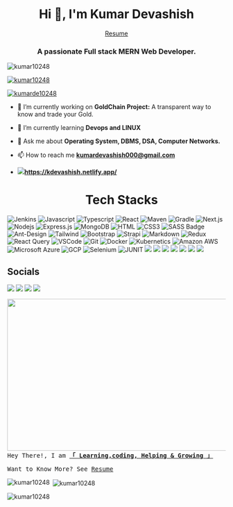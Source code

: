 <h1 align="center">Hi 👋, I'm Kumar Devashish</h1>

<p align="center">
  <a href="https://drive.google.com/file/d/1eIS_cW0GnF08CzEENtFucL0HvLI7AhpL/view?usp=drive_link" target="_blank">Resume</a>
</p>

<h3 align="center">A passionate Full stack MERN Web Developer.</h3>

<p align="left"> <img src="https://komarev.com/ghpvc/?username=kumar10248&label=Profile%20views&color=0e75b6&style=flat" alt="kumar10248" /> </p>

<p align="left"> <a href="https://github.com/ryo-ma/github-profile-trophy"><img src="https://github-profile-trophy.vercel.app/?username=kumar10248" alt="kumar10248" /></a> </p>

<p align="left"> <a href="https://twitter.com/kumarde10248" target="blank"><img src="https://img.shields.io/twitter/follow/kumarde10248?logo=twitter&style=for-the-badge" alt="kumarde10248" /></a> </p>

- 🔭 I’m currently working on **GoldChain Project:** A transparent way to know and trade your Gold.

- 🌱 I’m currently learning **Devops and LINUX**
  
- 💬 Ask me about **Operating System, DBMS, DSA, Computer Networks.**

- 📫 How to reach me **kumardevashish000@gmail.com**
- <image src="https://github.com/user-attachments/assets/61c097ec-1c15-4424-a7f419057a6a1b58"/>**https://kdevashish.netlify.app/**

  <h1 align="center">Tech Stacks</h1>

![Jenkins](https://img.shields.io/badge/Jenkins-D24939?style=for-the-badge&logo=Jenkins&logoColor=white)
![Javascript](https://img.shields.io/badge/Javascript-F0DB4F?style=for-the-badge&labelColor=black&logo=javascript&logoColor=F0DB4F)
![Typescript](https://img.shields.io/badge/Typescript-007acc?style=for-the-badge&labelColor=black&logo=typescript&logoColor=007acc)
![React](https://img.shields.io/badge/-React-61DBFB?style=for-the-badge&labelColor=black&logo=react&logoColor=61DBFB)
![Maven](https://img.shields.io/badge/Apache%20Maven-C71A36?style=for-the-badge&logo=Apache%20Maven&logoColor=white)
![Gradle](https://img.shields.io/badge/Gradle-02303A?style=for-the-badge&logo=Gradle&logoColor=white)
![Next.js](https://img.shields.io/badge/next.js-000000?style=for-the-badge&logo=nextdotjs&logoColor=white)
![Nodejs](https://img.shields.io/badge/Nodejs-3C873A?style=for-the-badge&labelColor=black&logo=node.js&logoColor=3C873A)
![Express.js](https://img.shields.io/badge/Express.js-000000?style=for-the-badge&logo=express&logoColor=white)
![MongoDB](https://img.shields.io/badge/MongoDB-4EA94B?style=for-the-badge&logo=mongodb&logoColor=white)
![HTML](https://img.shields.io/badge/HTML5-E34F26?style=for-the-badge&logo=html5&logoColor=white)
![CSS3](https://img.shields.io/badge/CSS3-1572B6?style=for-the-badge&logo=css3&logoColor=white)
![SASS Badge](https://img.shields.io/badge/Sass-CC6699?style=for-the-badge&logo=sass&logoColor=white)
![Ant-Design](https://img.shields.io/badge/AntDesign-0170FE?style=for-the-badge&logo=antdesign&logoColor=white)
![Tailwind](https://img.shields.io/badge/Tailwind_CSS-092749?style=for-the-badge&logo=tailwindcss&logoColor=06B6D4&labelColor=000000)
![Bootstrap](https://img.shields.io/badge/Bootstrap-563D7C?style=for-the-badge&logo=bootstrap&logoColor=white)
![Strapi](https://img.shields.io/badge/strapi-2E7EEA?style=for-the-badge&logo=strapi&logoColor=white)
![Markdown](https://img.shields.io/badge/Markdown-000000?style=for-the-badge&logo=markdown&logoColor=white)
![Redux](https://img.shields.io/badge/Redux-593D88?style=for-the-badge&logo=redux&logoColor=white)
![React Query](https://img.shields.io/badge/-React_Query-FF4154?style=for-the-badge&logo=react%20query&logoColor=white)
![VSCode](https://img.shields.io/badge/Visual_Studio-0078d7?style=for-the-badge&logo=visual%20studio&logoColor=white)
![Git](https://img.shields.io/badge/Git-F05032?style=for-the-badge&logo=git&logoColor=white)
![Docker](https://img.shields.io/badge/Docker-2496ED?style=for-the-badge&logo=Docker&logoColor=white)
![Kubernetics](https://img.shields.io/badge/Kubernetes-326CE5?style=for-the-badge&logo=Kubernetes&logoColor=white)
![Amazon AWS](https://img.shields.io/badge/Amazon_AWS-232F3E?style=for-the-badge&logo=amazon-aws&logoColor=white)
![Microsoft Azure](https://img.shields.io/badge/Microsoft%20Azure-0078D4?style=for-the-badge&logo=Microsoft%20Azure&logoColor=white)
![GCP](https://img.shields.io/badge/Google%20Cloud-4285F4?style=for-the-badge&logo=Google%20Cloud&logoColor=white)
![Selenium](https://img.shields.io/badge/Selenium-43B02A?style=for-the-badge&logo=Selenium&logoColor=white)
![JUNIT](https://img.shields.io/badge/JUnit5-25A162?style=for-the-badge&logo=JUnit5&logoColor=white)
![](https://img.shields.io/badge/Apache%20JMeter-D22128?style=for-the-badge&logo=Apache%20JMeter&logoColor=white)
![](https://img.shields.io/badge/Notion-000000?style=for-the-badge&logo=Notion&logoColor=white)
![](https://img.shields.io/badge/SonarQube-4E9BCD?style=for-the-badge&logo=SonarQube&logoColor=white)
![](https://img.shields.io/badge/Blockchain.com-121D33?logo=blockchaindotcom&logoColor=fff&style=for-the-badge)
![](https://img.shields.io/badge/OpenZeppelin-4E5EE4?logo=OpenZeppelin&logoColor=fff&style=for-the-badge)
![](https://img.shields.io/badge/Eclipse-2C2255?style=for-the-badge&logo=eclipse&logoColor=white)
![](https://img.shields.io/badge/VIM-%2311AB00.svg?&style=for-the-badge&logo=vim&logoColor=white)


</div>


 <h2>Socials </h2>
       
<a align="center" href="https://linkedin.com/in/kumar-devashishh"><img src="https://img.shields.io/badge/LinkedIn-0077B5?style=for-the-badge&logo=linkedin&logoColor=white"/></a>
<a align="center" href="https://twitter.com/kumarde10248"><img src="https://img.shields.io/badge/Twitter-1DA1F2?style=for-the-badge&logo=twitter&logoColor=white"/></a>
<a align="center" href="https://instagram.com/mathmaverick_man"><img src="https://img.shields.io/badge/Instagram-E4405F?style=for-the-badge&logo=instagram&logoColor=white"/></a>
<a align="center" href="kumardevashish000@gmail.com&body=hey there" ><img src="https://img.shields.io/badge/Gmail-D14836?style=for-the-badge&logo=gmail&logoColor=white"/></a>
<br>
 
 <div> 
        
         
  <img align="right" width="600" height="350" src="https://user-images.githubusercontent.com/74038190/225813708-98b745f2-7d22-48cf-9150-083f1b00d6c9.gif" alt="" />
 </div>

</div>
  <samp> Hey There!, I am
        <b><a target="_blank" href="https://devashish.top/">「 Learning,coding, Helping & Growing 」</a></b>
</samp>
<br>
<samp>

Want to Know More? See 
[Resume](https://drive.google.com/file/d/1eIS_cW0GnF08CzEENtFucL0HvLI7AhpL/view?usp=drive_link)

        
</samp>



<p><img align="left" src="https://github-readme-stats.vercel.app/api/top-langs?username=kumar10248&show_icons=true&locale=en&layout=compact" alt="kumar10248" /></p>

<p>&nbsp;<img align="center" src="https://github-readme-stats.vercel.app/api?username=kumar10248&show_icons=true&locale=en" alt="kumar10248" /></p>

<p><img align="center" src="https://github-readme-streak-stats.herokuapp.com/?user=kumar10248&" alt="kumar10248" /></p>
